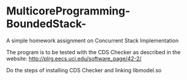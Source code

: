 # MulticoreProgramming-BoundedStack-

A simple homework assignment on Concurrent Stack Implementation

The program is to be tested with the CDS Checker as described in the website:
http://plrg.eecs.uci.edu/software_page/42-2/

Do the steps of installing CDS Checker and linking libmodel.so 
